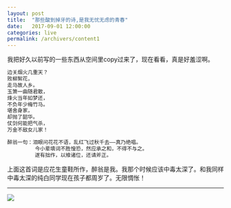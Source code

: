 ```yaml
---
layout: post
title:  "那些酸到掉牙的诗,是我无忧无虑的青春"
date:   2017-09-01 12:00:00
categories: live
permalink: /archivers/content1
---
```

我把好久以前写的一些东西从空间里copy过来了，现在看看，真是好羞涩啊。

```cpp
边关烟火几重天？
败柳絮花，
走马故人乡。
玉箫一曲随君散，
烽火当年如梦还，
不负年少梅竹马。
堪舍身家，
却抛了韶华。
仗剑何能把气杀，
万金不敌女儿家！

醉翁一句：泪眼问花花不语，乱红飞过秋千去——真乃绝唱。
         今小辈填词不胜惶恐，然应承之和，不得不与之。
         遂有拙作，以飨诸位，还请斧正。
```
上面这首词是应花生童鞋所作，醉翁是我。我那个时候应该中毒太深了。和我同样中毒太深的纯白同学现在孩子都周岁了。无限惆怅！

---


![](http://img1.touxiang.cn/uploads/20131212/12-072428_647.jpg)
